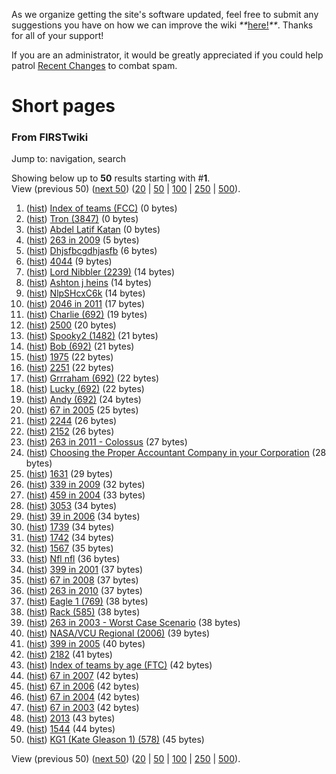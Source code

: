As we organize getting the site's software updated, feel free to submit any
suggestions you have on how we can improve the wiki
_**_[here!](/index.php/User:Hallry/Suggestions "User:Hallry/Suggestions"
)_**_. Thanks for all of your support!

If you are an administrator, it would be greatly appreciated if you could help
patrol [Recent Changes](/index.php/Special:Recentchanges
"Special:Recentchanges" ) to combat spam.

# Short pages

### From FIRSTwiki

Jump to: navigation, search

Showing below up to **50** results starting with #**1**.  
View (previous 50) ([next
50](/index.php?title=Special:Shortpages&limit=50&offset=50))
([20](/index.php?title=Special:Shortpages&limit=20&offset=0) |
[50](/index.php?title=Special:Shortpages&limit=50&offset=0) |
[100](/index.php?title=Special:Shortpages&limit=100&offset=0) |
[250](/index.php?title=Special:Shortpages&limit=250&offset=0) |
[500](/index.php?title=Special:Shortpages&limit=500&offset=0)).

  1. ([hist](/index.php?title=Index_of_teams_%28FCC%29&action=history "Index of teams \(FCC\)" )) [Index of teams (FCC)](/index.php/Index_of_teams_%28FCC%29 "Index of teams \(FCC\)" ) (0 bytes)
  2. ([hist](/index.php?title=Tron_%283847%29&action=history "Tron \(3847\)" )) [Tron (3847)](/index.php/Tron_%283847%29 "Tron \(3847\)" ) (0 bytes)
  3. ([hist](/index.php?title=Abdel_Latif_Katan&action=history "Abdel Latif Katan" )) [Abdel Latif Katan](/index.php/Abdel_Latif_Katan "Abdel Latif Katan" ) (0 bytes)
  4. ([hist](/index.php?title=263_in_2009&action=history "263 in 2009" )) [263 in 2009](/index.php/263_in_2009 "263 in 2009" ) (5 bytes)
  5. ([hist](/index.php?title=Dhjsfbcgdhjasfb&action=history "Dhjsfbcgdhjasfb" )) [Dhjsfbcgdhjasfb](/index.php/Dhjsfbcgdhjasfb "Dhjsfbcgdhjasfb" ) (6 bytes)
  6. ([hist](/index.php?title=4044&action=history "4044" )) [4044](/index.php/4044 "4044" ) (9 bytes)
  7. ([hist](/index.php?title=Lord_Nibbler_%282239%29&action=history "Lord Nibbler \(2239\)" )) [Lord Nibbler (2239)](/index.php/Lord_Nibbler_%282239%29 "Lord Nibbler \(2239\)" ) (14 bytes)
  8. ([hist](/index.php?title=Ashton_j_heins&action=history "Ashton j heins" )) [Ashton j heins](/index.php/Ashton_j_heins "Ashton j heins" ) (14 bytes)
  9. ([hist](/index.php?title=NlpSHcxC6k&action=history "NlpSHcxC6k" )) [NlpSHcxC6k](/index.php/NlpSHcxC6k "NlpSHcxC6k" ) (14 bytes)
  10. ([hist](/index.php?title=2046_in_2011&action=history "2046 in 2011" )) [2046 in 2011](/index.php/2046_in_2011 "2046 in 2011" ) (17 bytes)
  11. ([hist](/index.php?title=Charlie_%28692%29&action=history "Charlie \(692\)" )) [Charlie (692)](/index.php/Charlie_%28692%29 "Charlie \(692\)" ) (19 bytes)
  12. ([hist](/index.php?title=2500&action=history "2500" )) [2500](/index.php/2500 "2500" ) (20 bytes)
  13. ([hist](/index.php?title=Spooky2_%281482%29&action=history "Spooky2 \(1482\)" )) [Spooky2 (1482)](/index.php/Spooky2_%281482%29 "Spooky2 \(1482\)" ) (21 bytes)
  14. ([hist](/index.php?title=Bob_%28692%29&action=history "Bob \(692\)" )) [Bob (692)](/index.php/Bob_%28692%29 "Bob \(692\)" ) (21 bytes)
  15. ([hist](/index.php?title=1975&action=history "1975" )) [1975](/index.php/1975 "1975" ) (22 bytes)
  16. ([hist](/index.php?title=2251&action=history "2251" )) [2251](/index.php/2251 "2251" ) (22 bytes)
  17. ([hist](/index.php?title=Grrraham_%28692%29&action=history "Grrraham \(692\)" )) [Grrraham (692)](/index.php/Grrraham_%28692%29 "Grrraham \(692\)" ) (22 bytes)
  18. ([hist](/index.php?title=Lucky_%28692%29&action=history "Lucky \(692\)" )) [Lucky (692)](/index.php/Lucky_%28692%29 "Lucky \(692\)" ) (22 bytes)
  19. ([hist](/index.php?title=Andy_%28692%29&action=history "Andy \(692\)" )) [Andy (692)](/index.php/Andy_%28692%29 "Andy \(692\)" ) (24 bytes)
  20. ([hist](/index.php?title=67_in_2005&action=history "67 in 2005" )) [67 in 2005](/index.php/67_in_2005 "67 in 2005" ) (25 bytes)
  21. ([hist](/index.php?title=2244&action=history "2244" )) [2244](/index.php/2244 "2244" ) (26 bytes)
  22. ([hist](/index.php?title=2152&action=history "2152" )) [2152](/index.php/2152 "2152" ) (26 bytes)
  23. ([hist](/index.php?title=263_in_2011_-_Colossus&action=history "263 in 2011 - Colossus" )) [263 in 2011 - Colossus](/index.php/263_in_2011_-_Colossus "263 in 2011 - Colossus" ) (27 bytes)
  24. ([hist](/index.php?title=Choosing_the_Proper_Accountant_Company_in_your_Corporation&action=history "Choosing the Proper Accountant Company in your Corporation" )) [Choosing the Proper Accountant Company in your Corporation](/index.php/Choosing_the_Proper_Accountant_Company_in_your_Corporation "Choosing the Proper Accountant Company in your Corporation" ) (28 bytes)
  25. ([hist](/index.php?title=1631&action=history "1631" )) [1631](/index.php/1631 "1631" ) (29 bytes)
  26. ([hist](/index.php?title=339_in_2009&action=history "339 in 2009" )) [339 in 2009](/index.php/339_in_2009 "339 in 2009" ) (32 bytes)
  27. ([hist](/index.php?title=459_in_2004&action=history "459 in 2004" )) [459 in 2004](/index.php/459_in_2004 "459 in 2004" ) (33 bytes)
  28. ([hist](/index.php?title=3053&action=history "3053" )) [3053](/index.php/3053 "3053" ) (34 bytes)
  29. ([hist](/index.php?title=39_in_2006&action=history "39 in 2006" )) [39 in 2006](/index.php/39_in_2006 "39 in 2006" ) (34 bytes)
  30. ([hist](/index.php?title=1739&action=history "1739" )) [1739](/index.php/1739 "1739" ) (34 bytes)
  31. ([hist](/index.php?title=1742&action=history "1742" )) [1742](/index.php/1742 "1742" ) (34 bytes)
  32. ([hist](/index.php?title=1567&action=history "1567" )) [1567](/index.php/1567 "1567" ) (35 bytes)
  33. ([hist](/index.php?title=Nfl_nfl&action=history "Nfl nfl" )) [Nfl nfl](/index.php/Nfl_nfl "Nfl nfl" ) (36 bytes)
  34. ([hist](/index.php?title=399_in_2001&action=history "399 in 2001" )) [399 in 2001](/index.php/399_in_2001 "399 in 2001" ) (37 bytes)
  35. ([hist](/index.php?title=67_in_2008&action=history "67 in 2008" )) [67 in 2008](/index.php/67_in_2008 "67 in 2008" ) (37 bytes)
  36. ([hist](/index.php?title=263_in_2010&action=history "263 in 2010" )) [263 in 2010](/index.php/263_in_2010 "263 in 2010" ) (37 bytes)
  37. ([hist](/index.php?title=Eagle_1_%28769%29&action=history "Eagle 1 \(769\)" )) [Eagle 1 (769)](/index.php/Eagle_1_%28769%29 "Eagle 1 \(769\)" ) (38 bytes)
  38. ([hist](/index.php?title=Rack_%28585%29&action=history "Rack \(585\)" )) [Rack (585)](/index.php/Rack_%28585%29 "Rack \(585\)" ) (38 bytes)
  39. ([hist](/index.php?title=263_in_2003_-_Worst_Case_Scenario&action=history "263 in 2003 - Worst Case Scenario" )) [263 in 2003 - Worst Case Scenario](/index.php/263_in_2003_-_Worst_Case_Scenario "263 in 2003 - Worst Case Scenario" ) (38 bytes)
  40. ([hist](/index.php?title=NASA/VCU_Regional_%282006%29&action=history "NASA/VCU Regional \(2006\)" )) [NASA/VCU Regional (2006)](/index.php/NASA/VCU_Regional_%282006%29 "NASA/VCU Regional \(2006\)" ) (39 bytes)
  41. ([hist](/index.php?title=399_in_2005&action=history "399 in 2005" )) [399 in 2005](/index.php/399_in_2005 "399 in 2005" ) (40 bytes)
  42. ([hist](/index.php?title=2182&action=history "2182" )) [2182](/index.php/2182 "2182" ) (41 bytes)
  43. ([hist](/index.php?title=Index_of_teams_by_age_%28FTC%29&action=history "Index of teams by age \(FTC\)" )) [Index of teams by age (FTC)](/index.php/Index_of_teams_by_age_%28FTC%29 "Index of teams by age \(FTC\)" ) (42 bytes)
  44. ([hist](/index.php?title=67_in_2007&action=history "67 in 2007" )) [67 in 2007](/index.php/67_in_2007 "67 in 2007" ) (42 bytes)
  45. ([hist](/index.php?title=67_in_2006&action=history "67 in 2006" )) [67 in 2006](/index.php/67_in_2006 "67 in 2006" ) (42 bytes)
  46. ([hist](/index.php?title=67_in_2004&action=history "67 in 2004" )) [67 in 2004](/index.php/67_in_2004 "67 in 2004" ) (42 bytes)
  47. ([hist](/index.php?title=67_in_2003&action=history "67 in 2003" )) [67 in 2003](/index.php/67_in_2003 "67 in 2003" ) (42 bytes)
  48. ([hist](/index.php?title=2013&action=history "2013" )) [2013](/index.php/2013 "2013" ) (43 bytes)
  49. ([hist](/index.php?title=1544&action=history "1544" )) [1544](/index.php/1544 "1544" ) (44 bytes)
  50. ([hist](/index.php?title=KG1_%28Kate_Gleason_1%29_%28578%29&action=history "KG1 \(Kate Gleason 1\) \(578\)" )) [KG1 (Kate Gleason 1) (578)](/index.php/KG1_%28Kate_Gleason_1%29_%28578%29 "KG1 \(Kate Gleason 1\) \(578\)" ) (45 bytes)

View (previous 50) ([next
50](/index.php?title=Special:Shortpages&limit=50&offset=50))
([20](/index.php?title=Special:Shortpages&limit=20&offset=0) |
[50](/index.php?title=Special:Shortpages&limit=50&offset=0) |
[100](/index.php?title=Special:Shortpages&limit=100&offset=0) |
[250](/index.php?title=Special:Shortpages&limit=250&offset=0) |
[500](/index.php?title=Special:Shortpages&limit=500&offset=0)).

